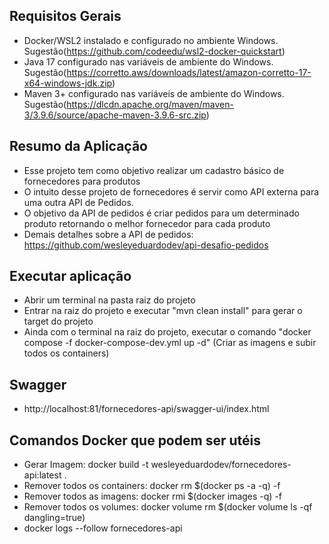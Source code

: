 
## Requisitos Gerais
- Docker/WSL2 instalado e configurado no ambiente Windows. Sugestão(https://github.com/codeedu/wsl2-docker-quickstart)
- Java 17 configurado nas variáveis de ambiente do Windows. Sugestão(https://corretto.aws/downloads/latest/amazon-corretto-17-x64-windows-jdk.zip)
- Maven 3+ configurado nas variáveis de ambiente do Windows. Sugestão(https://dlcdn.apache.org/maven/maven-3/3.9.6/source/apache-maven-3.9.6-src.zip)

## Resumo da Aplicação
- Esse projeto tem como objetivo realizar um cadastro básico de fornecedores para produtos
- O intuito desse projeto de fornecedores é servir como API externa para uma outra API de Pedidos.
- O objetivo da API de pedidos é criar pedidos para um determinado produto retornando o melhor fornecedor para cada produto
- Demais detalhes sobre a API de pedidos: https://github.com/wesleyeduardodev/api-desafio-pedidos

## Executar aplicação
- Abrir um terminal na pasta raiz do projeto
- Entrar na raiz do projeto e executar "mvn clean install" para gerar o target do projeto
- Ainda com o terminal na raiz do projeto, executar o comando "docker compose -f docker-compose-dev.yml up -d" (Criar as imagens e subir todos os containers)

## Swagger
- http://localhost:81/fornecedores-api/swagger-ui/index.html

## Comandos Docker que podem ser utéis

- Gerar Imagem: docker build -t wesleyeduardodev/fornecedores-api:latest .
- Remover todos os containers: docker rm $(docker ps -a -q) -f
- Remover todos as imagens: docker rmi $(docker images -q) -f
- Remover todos os volumes: docker volume rm $(docker volume ls -qf dangling=true)
- docker logs --follow fornecedores-api
